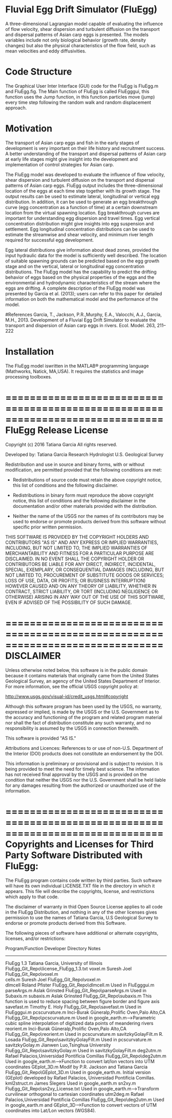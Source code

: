 # Fluvial Egg Drift Simulator (FluEgg)
A three-dimensional Lagrangian model capable of evaluating the influence of flow velocity, shear dispersion and turbulent diffusion on the transport and dispersal patterns of Asian carp eggs is presented. The models variables include not only biological behavior (growth rate, density changes) but also the physical characteristics of the flow field, such as mean velocities and eddy diffusivities.

# Code Structure
The Graphical User Inter Interface (GUI) code for the FluEgg is FluEgg.m and FluEgg.fig. 
The Main function of FluEgg is called FluEgggui, this function uses the Jump function, in this function particles move (jump) every time step following the random walk and random displacement approach.

# Motivation
The transport of Asian carp eggs and fish in the early stages of development is very important on their life history and recruitment success. A better understanding of the transport and dispersal patterns of Asian carp at early life stages might give insight into the development and implementation of control strategies for Asian carp.

The FluEgg model was developed to evaluate the influence of flow velocity, shear dispersion and turbulent diffusion on the transport and dispersal patterns of Asian carp eggs. FluEgg output includes the three-dimensional location of the eggs at each time
step together with its growth stage. The output results can be used to estimate lateral, longitudinal or vertical egg distribution. In addition, it can be used to generate an egg breakthrough curve (egg concentration as a function of time) at a certain downstream location from the virtual spawning location. Egg breakthrough curves are important for understanding egg dispersion and travel times.
Egg vertical concentration distribution might give insights into egg suspension and settlement. Egg longitudinal concentration distributions can be used to estimate the streamwise and shear velocity, and minimum river length required for successful egg development. 

Egg lateral distributions give information about dead zones, provided the input hydraulic data for the model is sufficiently well
described. The location of suitable spawning grounds can be predicted based on the egg growth stage and on the vertical, lateral
or longitudinal egg concentration distributions.
The FluEgg model has the capability to predict the drifting behavior of eggs based on the physical properties of the eggs and
the environmental and hydrodynamic characteristics of the stream where the eggs are drifting.
A complete description of the FluEgg model was presented by Garcia et al. (2013); users can refer to this paper for detailed information on both the mathematical model and the performance of the model.

#References
Garcia, T., Jackson, P.R.,Murphy, E.A., Valocchi, A.J., Garcia, M.H., 2013. Development of a Fluvial Egg Drift Simulator to evaluate the transport and dispersion of Asian carp eggs in rivers. Ecol. Model. 263, 211–222

# Installation
The FluEgg model iswritten in the MATLAB® programming language (Mathworks, Natick, MA,USA). It requires the statistics and image processing toolboxes.

==============================================================================
FluEgg Release License
==============================================================================
Copyright (c) 2016 Tatiana Garcia
All rights reserved.

Developed by: 	    Tatiana Garcia
                    Research Hydrologist
                    U.S. Geological Survey

Redistribution and use in source and binary forms, with or without
modification, are permitted provided that the following conditions are met:

* Redistributions of source code must retain the above copyright notice, this
  list of conditions and the following disclaimer.

* Redistributions in binary form must reproduce the above copyright notice,
  this list of conditions and the following disclaimer in the documentation
  and/or other materials provided with the distribution.

* Neither the name of the USGS nor the names of its
  contributors may be used to endorse or promote products derived from
  this software without specific prior written permission.

THIS SOFTWARE IS PROVIDED BY THE COPYRIGHT HOLDERS AND CONTRIBUTORS "AS IS"
AND ANY EXPRESS OR IMPLIED WARRANTIES, INCLUDING, BUT NOT LIMITED TO, THE
IMPLIED WARRANTIES OF MERCHANTABILITY AND FITNESS FOR A PARTICULAR PURPOSE ARE
DISCLAIMED. IN NO EVENT SHALL THE COPYRIGHT HOLDER OR CONTRIBUTORS BE LIABLE
FOR ANY DIRECT, INDIRECT, INCIDENTAL, SPECIAL, EXEMPLARY, OR CONSEQUENTIAL
DAMAGES (INCLUDING, BUT NOT LIMITED TO, PROCUREMENT OF SUBSTITUTE GOODS OR
SERVICES; LOSS OF USE, DATA, OR PROFITS; OR BUSINESS INTERRUPTION) HOWEVER
CAUSED AND ON ANY THEORY OF LIABILITY, WHETHER IN CONTRACT, STRICT LIABILITY,
OR TORT (INCLUDING NEGLIGENCE OR OTHERWISE) ARISING IN ANY WAY OUT OF THE USE
OF THIS SOFTWARE, EVEN IF ADVISED OF THE POSSIBILITY OF SUCH DAMAGE.

==============================================================================
DISCLAIMER
==============================================================================

Unless otherwise noted below, this software is in the public domain because it contains materials that
originally came from the United States Geological Survey, an agency of the United States Department of
Interior. For more information, see the official USGS copyright policy at:

http://www.usgs.gov/visual-id/credit_usgs.html#copyright

Although this software program has been used by the USGS, no warranty, expressed or implied, is made by 
the USGS or the U.S. Government as to the accuracy and functioning of the program and related program material 
nor shall the fact of distribution constitute any such warranty, and no responsibility is assumed by the USGS 
in connection therewith.

This software is provided "AS IS."

Attributions and Licences:
References to or use of non-U.S. Department of the Interior (DOI) products does not constitute an endorsement by the DOI.

This information is preliminary or provisional and is subject to
revision. It is being provided to meet the need for timely best
science. The information has not received final approval by the USGS
and is provided on the condition that neither the USGS nor the
U.S. Government shall be held liable for any damages resulting from
the authorized or unauthorized use of the information.

==============================================================================
Copyrights and Licenses for Third Party Software Distributed with FluEgg:
==============================================================================
The FluEgg program contains code written by third parties.  Such software will
have its own individual LICENSE.TXT file in the directory in which it appears.
This file will describe the copyrights, license, and restrictions which apply
to that code.

The disclaimer of warranty in thid Open Source License
applies to all code in the FluEgg Distribution, and nothing in any of the
other licenses gives permission to use the names of Tatiana Garcia, U.S Geological Survey 
to endorse or promote products derived from this Software.

The following pieces of software have additional or alternate copyrights,
licenses, and/or restrictions:

Program/Function      Developer                                       Directory                               Notes               
----------------      ---------                                       ---------                               ---------
FluEgg 1.3            Tatiana Garcia, University of Illinois          FluEgg_Git_Repo\license_FluEgg_1.3.txt
voxel.m               Suresh Joel                                     FluEgg_Git_Repo\voxel.m  
cells.m               Suresh Joel                                     FluEgg_Git_Repo\voxel.m  
dlmcell               Roland Pfister                                  FluEgg_Git_Repo\dlmcell.m                Used in FluEgggui.m 
parseArgs.m           Aslak Grinsted                                  FluEgg_Git_Repo\parseArgs.m              Used in Subaxis.m
subaxis.m             Aslak Grinsted                                  FluEgg_Git_Repo\subaxis.m                This function is used to reduce spacing between figure border and figure axis
savefast.m            Timothy E. Holy                                 FluEgg_Git_Repo\savefast.m               Used in FluEgggui.m
pcscurvature.m        Inci-Burak Güneralp,Prolific Oven,Palo Alto,CA  FluEgg_Git_Repo\pcscurvature.m           Used in google_earth.m-->Parametric cubic spline interpolation of digitized data points of meandering rivers
reorient.m            Inci-Burak Güneralp,Prolific Oven,Palo Alto,CA  FluEgg_Git_Repo\reorient.m               Used in pcscurvature.m
savitzkyGolayFilt.m   R. Losada                                       FluEgg_Git_Repo\savitzkyGolayFilt.m      Used in pcscurvature.m
savitzkyGolay.m       Jianwen Luo,Tsinghua University                 FluEgg_Git_Repo\savitzkyGolay.m          Used in savitzkyGolayFilt.m 
deg2utm.m             Rafael Palacios,Universidad Pontificia Comillas FluEgg_Git_Repo\deg2utm.m                Used in google_earth.m-->Function to convert lat/lon vectors into UTM coordinates
GEplot_3D.m           Modif by P.R. Jackson and Tatiana Garcia        FluEgg_Git_Repo\GEplot_3D.m              Used in google_earth.m. Initial version (GEplot) developed by Rafael Palacios, Universidad Pontificia Comillas.
kml2struct.m          James Slegers                                                                            Used in google_earth.m
sn2xy.m                                                               FluEgg_Git_Repo\sn2xy_License.txt        Used in google_earth.m-->Transform curvilinear orthogonal to cartesian coordinates
utm2deg.m             Rafael Palacios,Universidad Pontificia Comillas FluEgg_Git_Repo\deg2utm.m                Used in google_earth.m and GEplot_3D-->Function to convert vectors of UTM coordinates into Lat/Lon vectors (WGS84).